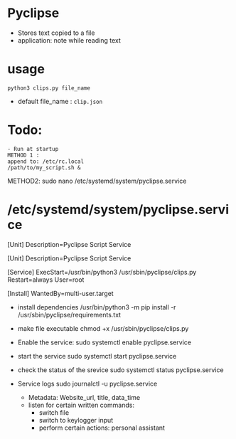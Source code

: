 # Pyclipse
  - Stores text copied to a file
  - application: note while reading text

# usage
`python3 clips.py file_name `

* default file_name : `clip.json`

# Todo:
    - Run at startup
    METHOD 1 :
    append to: /etc/rc.local
    /path/to/my_script.sh &

METHOD2:
sudo nano /etc/systemd/system/pyclipse.service

# /etc/systemd/system/pyclipse.service
[Unit]
Description=Pyclipse Script Service

[Unit]
Description=Pyclipse Script Service

[Service]
ExecStart=/usr/bin/python3 /usr/sbin/pyclipse/clips.py
Restart=always
User=root

[Install]
WantedBy=multi-user.target

* install dependencies
/usr/bin/python3 -m pip install -r /usr/sbin/pyclipse/requirements.txt

* make file executable
chmod +x /usr/sbin/pyclipse/clips.py

* Enable the service: 
sudo systemctl enable pyclipse.service

* start the service
sudo systemctl start pyclipse.service

* check the status of the srevice
sudo systemctl status pyclipse.service



* Service logs
sudo journalctl -u pyclipse.service
    - Metadata: Website_url, title, data_time
    - listen for certain written commands: 
        - switch file
        - switch to keylogger input
        - perform certain actions: personal assistant

